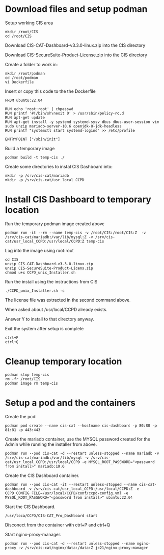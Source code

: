 # Download files and setup podman
Setup working CIS area
```
mkdir /root/CIS
cd /root/CIS
```

Download CIS-CAT-Dashboard-v3.3.0-linux.zip into the CIS directory

Download CIS-SecureSuite-Product-License.zip into the CIS directory

Create a folder to work in:
```
mkdir /root/podman
cd /root/podman
vi Dockerfile
```
Insert or copy this code to the the Dockerfile
```
FROM ubuntu:22.04

RUN echo 'root:root' | chpasswd
RUN printf '#!/bin/sh\nexit 0' > /usr/sbin/policy-rc.d
RUN apt-get update
RUN apt-get install -y systemd systemd-sysv dbus dbus-user-session vim sudo unzip mariadb-server-10.6 openjdk-8-jdk-headless
RUN printf "systemctl start systemd-logind" >> /etc/profile

ENTRYPOINT ["/sbin/init"]
```
Build a temporary image
```
podman build -t temp-cis ./
```

Create some directories to instal CIS Dashboard into:
```
mkdir -p /srv/cis-cat/mariadb
mkdir -p /srv/cis-cat/usr_local_CCPD
```
# Install CIS Dashboard to temporary location
Run the temporary podman image created above
```
podman run -it --rm --name temp-cis -v /root/CIS:/root/CIS:Z  -v /srv/cis-cat/mariadb:/var/lib/mysql:Z -v /srv/cis-cat/usr_local_CCPD:/usr/local/CCPD:Z temp-cis
```

Log into the image using root:root
```
cd CIS
unzip CIS-CAT-Dashboard-v3.3.0-linux.zip
unzip CIS-SecureSuite-Product-Licens.zip
chmod u+x CCPD_unix_Installer.sh
```
Run the install using the instructions from CIS
```
./CCPD_unix_Installer.sh -c
```
The license file was extracted in the second command above.

When asked about /usr/local/CCPD already exists.

Answer Y to install to that directory anyway.

Exit the system after setup is complete
```
ctrl+P
ctrl+Q
```

# Cleanup temporary location
```
podman stop temp-cis
rm -fr /root/CIS
podman image rm temp-cis
```
# Setup a pod and the containers
Create the pod
```
podman pod create --name cis-cat --hostname cis-dashboard -p 80:80 -p 81:81 -p 443:443
```
Create the mariadb container, use the MYSQL password created for the Admin while running the installer from above.
```
podman run --pod cis-cat -d --restart unless-stopped --name mariadb -v /srv/cis-cat/mariadb:/var/lib/mysql -v /srv/cis-cat/usr_local_CCPD:/usr/local/CCPD -e MYSQL_ROOT_PASSWORD="<password from install>" mariadb:10.6
```
Create the CIS Dashboard container.
```
podman run --pod cis-cat -it --restart unless-stopped --name cis-cat-dashboard -v /srv/cis-cat/usr_local_CCPD:/usr/local/CCPD:Z -e CCPD_CONFIG_FILE=/usr/local/CCPD/conf/ccpd-config.yml -e MYSQL_ROOT_PASSWORD="<password from install>" ubuntu:22.04
```
Start the CIS Dashboard.
```
/usr/loca/CCPD/CIS-CAT_Pro_Dashboard start
```
Disconect from the container with ctrl+P and ctrl+Q

Start nginx-proxy-manager.
```
podman run --pod cis-cat -d --restart unless-stopped --name nginx-proxy -v /srv/cis-cat/nginx/data:/data:Z jc21/nginx-proxy-manager
```
